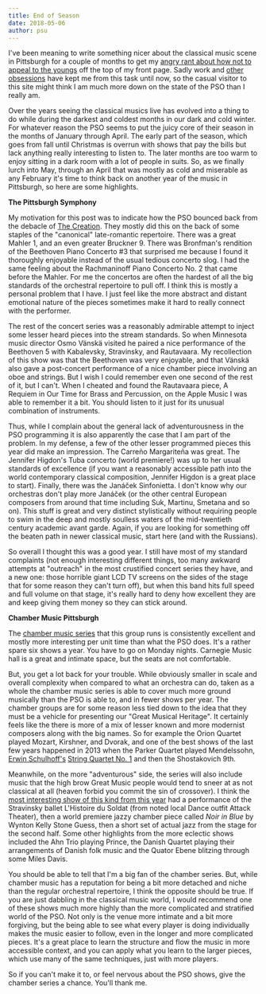 ```yaml
---
title: End of Season
date: 2018-05-06
author: psu
---
```


I've been meaning to write something nicer about the classical music scene in Pittsburgh for a couple of months to get my <a href="/when-the-pso-makes-me-sad.html">angry rant about how not to appeal to the youngs</a> off the top of my front page. Sadly work and <a href="/reading-physics.html">other obsessions</a> have kept me from this task until now, so the casual visitor to this site might think I am much more down on the state of the PSO than I really am.

Over the years seeing the classical musics live has evolved into a thing to do while during the darkest and coldest months in our dark and cold winter. For whatever reason the PSO seems to put the juicy core of their season in the months of January through April. The early part of the season, which goes from fall until Christmas is overrun with shows that pay the bills but lack anything really interesting to listen to. The later months are too warm to enjoy sitting in a dark room with a lot of people in suits. So, as we finally lurch into May, through an April that was mostly as cold and miserable as any February it's time to think back on another year of the music in Pittsburgh, so here are some highlights.

**The Pittsburgh Symphony**

My motivation for this post was to indicate how the PSO bounced back from the debacle of <a href="/when-the-pso-makes-me-sad.html">The Creation</a>. They mostly did this on the back of some staples of the "canonical" late-romantic repertoire. There was a great Mahler 1, and an even greater Bruckner 9. There was Bronfman's rendition of the Beethoven Piano Concerto #3 that surprised me because I found it thoroughly enjoyable instead of the usual tedious concerto slog. I had the same feeling about the Rachmaninoff Piano Concerto No. 2 that came before the Mahler. For me the concertos are often the hardest of all the big standards of the orchestral repertoire to pull off. I think this is mostly a personal problem that I have. I just feel like the more abstract and distant emotional nature of the pieces sometimes make it hard to really connect with the performer.

The rest of the concert series was a reasonably admirable attempt to inject some lesser heard pieces into the stream standards. So when Minnesota music director Osmo Vänskä visited he paired a nice performance of the Beethoven 5 with Kabalevsky, Stravinsky, and Rautavaara. My recollection of this show was that the Beethoven was very enjoyable, and that Vänskä also gave a post-concert performance of a nice chamber piece involving an oboe and strings. But I wish I could remember even one second of the rest of it, but I can't. When I cheated and found the Rautavaara piece, A Requiem in Our Time for Brass and Percussion, on the Apple Music I was able to remember it a bit. You should listen to it just for its unusual combination of instruments. 

Thus, while I complain about the general lack of adventurousness in the PSO programming it is also apparently the case that I am part of the problem. In my defense, a few of the other lesser programmed pieces this year did make an impression. The Carreño Margariteña was great. The Jennifer Higdon's Tuba concerto (world premiere!) was up to her usual standards of excellence (if you want a reasonably accessible path into the world contemporary classical composition, Jennifer Higdon is a great place to start). Finally, there was the Janáček Sinfonietta. I don't know why our orchestras don't play more Janáček (or the other central European composers from around that time including Suk, Martinu, Smetana and so on). This stuff is great and very distinct stylistically without requiring people to swim in the deep and mostly soulless waters of the mid-twentieth century academic avant garde. Again, if you are looking for something off the beaten path in newer classical music, start here (and with the Russians).

So overall I thought this was a good year. I still have most of my standard complaints (not enough interesting different things, too many awkward attempts at "outreach" in the most crustified concert series they have, and a new one: those horrible giant LCD TV screens on the sides of the stage that for some reason they can't turn off), but when this band hits full speed and full volume on that stage, it's really hard to deny how excellent they are and keep giving them money so they can stick around.

**Chamber Music Pittsburgh**

The <a href="http://www.chambermusicpittsburgh.org/our-concerts">chamber music series</a> that this group runs is consistently excellent and mostly more interesting per unit time than what the PSO does. It's a rather spare six shows a year. You have to go on Monday nights. Carnegie Music hall is a great and intimate space, but the seats are not comfortable. 

But, you get a lot back for your trouble. While obviously smaller in scale and overall complexity when compared to what an orchestra can do, taken as a whole the chamber music series is able to cover much more ground musically than the PSO is able to, and in fewer shows per year. The chamber groups are for some reason less tied down to the idea that they must be a vehicle for presenting our "Great Musical Heritage". It certainly feels like the there is more of a mix of lesser known and more modernist composers along with the big names. So for example the Orion Quartet played Mozart, Kirshner, and Dvorak, and one of the best shows of the last few years happened in 2013 when the Parker Quartet played Mendelssohn, <a href="https://en.wikipedia.org/wiki/Erwin_Schulhoff">Erwin Schulhoff's</a> <a href="https://www.youtube.com/watch?v=UcxafJPjvnI">String Quartet No. 1</a> and then the Shostakovich 9th. 

Meanwhile, on the more "adventurous" side, the series will also include music that the high brow Great Music people would tend to sneer at as not classical at all (heaven forbid you commit the sin of crossover). I think the <a href="http://chambermusicpittsburgh.org/our-concerts/series/subscription-series/classical-sean-jones-and-friends">most interesting show of this kind from this year</a> had a performance of the Stravinsky ballet L'Histoire du Soldat (from noted local Dance outfit Attack Theater), then a world premiere jazzy chamber piece called *Noir in Blue* by Wynton Kelly Stone Guess, then a short set of actual jazz from the stage for the second half. Some other highlights from the more eclectic shows included the Ahn Trio playing Prince, the Danish Quartet playing their arrangements of Danish folk music and the Quator Ebene blitzing through some Miles Davis.

You should be able to tell that I'm a big fan of the chamber series. But, while chamber music has a reputation for being a bit more detached and niche than the regular orchestral repertoire, I think the opposite should be true. If you are just dabbling in the classical music world, I would recommend one of these shows much more highly than the more complicated and stratified world of the PSO. Not only is the venue more intimate and a bit more forgiving, but the being able to see what every player is doing individually makes the music easier to follow, even in the longer and more complicated pieces. It's a great place to learn the structure and flow the music in more accessible context, and you can apply what you learn to the larger pieces, which use many of the same techniques, just with more players.

So if you can't make it to, or feel nervous about the PSO shows, give the chamber series a chance. You'll thank me.


